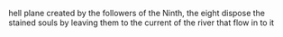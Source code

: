 hell
plane created by the followers of the Ninth, the eight dispose the stained souls by leaving them to the current of the river that flow in to it